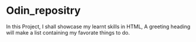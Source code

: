 # Odin_repositry

In this Project, I shall showcase my learnt skills in HTML,
A greeting heading
will make a list containing my favorate things to do.

